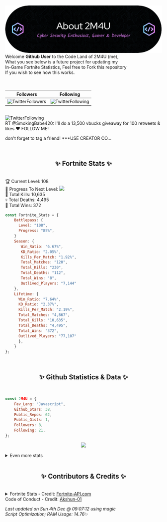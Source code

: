 
  ![Header](./src/github-banner.png)
  <br>
  Welcome **Github User** to the Code Land of 2M4U (me),<br>
  What you see below is a future project for updating my<br>
  In-Game Fortnite Statistics, Feel free to Fork this repository<br>
  If you wish to see how this works.
  <br><br>
  <br>
  
  | Followers  | Following |
  | ---------- |:---------:|
  | ![TwitterFollowers](https://img.shields.io/badge/Twitter%20Followers-79-blue)  | ![TwitterFollowing](https://img.shields.io/badge/Twitter%20Following-243-blue)  |


  <br>![TwitterFollowing](https://img.shields.io/badge/Latest%20Tweet--blue)<br>
  RT @SmokingBabe420: I'll do a 13,500 vbucks giveaway for 100 retweets &amp; likes ♥
FOLLOW ME!

don't forget to tag a friend!
***USE CREATOR CO…
   
  <br><h2 align="center"> ✨ Fortnite Stats ✨</h2><br>
  🏆 Current Level: 108<br>
  🎉 Progress To Next Level: ![](https://geps.dev/progress/85)<br>
  🎯 Total Kills: 10,635<br>
  💀 Total Deaths: 4,495<br>
  👑 Total Wins: 372<br>

```js
const Fortnite_Stats = {
    Battlepass: {
      Level: "108",
      Progress: "85%",    
    }
    Season: { 
       Win_Ratio: "6.67%",
       KD_Ratio: "2.05%",
       Kills_Per_Match: "1.92%",
       Total_Matches: "120",
       Total_Kills: "230",
       Total_Deaths: "112",
       Total_Wins: "8",
       Outlived_Players: "7,144"
    },
    Lifetime: {
      Win_Ratio: "7.64%",
      KD_Ratio: "2.37%",
      Kills_Per_Match: "2.19%",
      Total_Matches: "4,867",
      Total_Kills: "10,635",
      Total_Deaths: "4,495",
      Total_Wins: "372",
      Outlived_Players: "77,107"
      },
    }
}; 
```


<br><h2 align="center"> ✨ Github Statistics & Data ✨</h2><br>

```js
const 2M4U = {
    Fav_Lang: "Javascript",
    Github_Stars: 38,
    Public_Repos: 62,
    Public_Gists: 1,
    Followers: 8,
    Following: 21,
}; 
```

<p align="center">
<img src="https://github-readme-streak-stats.herokuapp.com/?user=2M4U&theme=tokyonight">
</p>
<details>
  <summary>
      Even more stats
  </summary>
  <p align="center">
    <img src="https://github-profile-trophy.vercel.app/?username=2M4U&theme=dracula">
    <img src="https://github-readme-stats.vercel.app/api?username=2M4U&theme=tokyonight&count_private=true&show_icons=true&include_all_commits=true">
  </p>
</details>
<br><h2 align="center"> ✨ Contributors & Credits ✨</h2><br>
<details>
  <summary>
      Fortnite Stats - Credit: <a href="https://fortnite-api.com/?utm_source=github.com/2M4U/2M4U">Fortnite-API.com</a><br>
      Code of Conduct - Credit: <a href="https://github.com/Akshun-01">Akshun-01</a>
  </summary>
</details>

<!-- Last updated on Sun Dec 04 2022 09:07:12 GMT+0000 (Coordinated Universal Time) ;-;-->
<i>Last updated on  Sun 4th Dec @ 09:07:12 using magic<br>
Script Optimization; RAM Usage: 14.76</i>✨